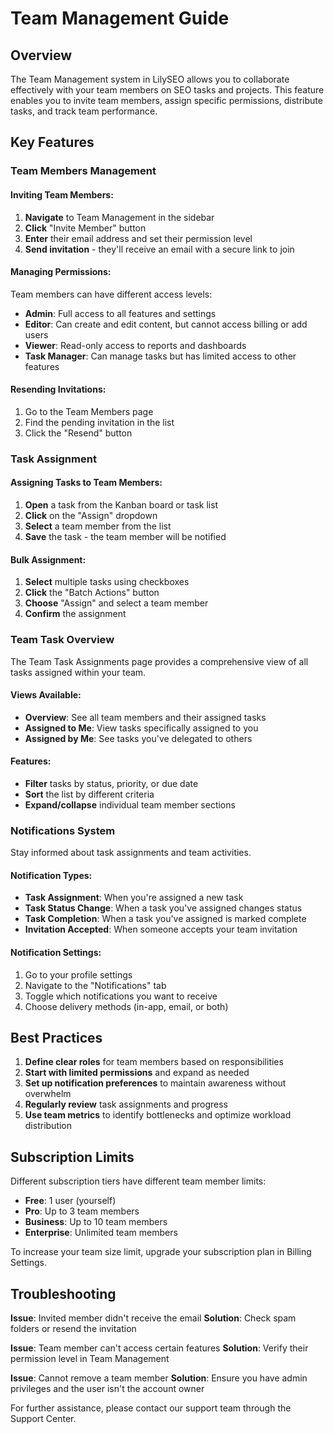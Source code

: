 # Team Management Guide

## Overview

The Team Management system in LilySEO allows you to collaborate effectively with your team members on SEO tasks and projects. This feature enables you to invite team members, assign specific permissions, distribute tasks, and track team performance.

## Key Features

### Team Members Management

#### Inviting Team Members:

1. **Navigate** to Team Management in the sidebar
2. **Click** "Invite Member" button
3. **Enter** their email address and set their permission level
4. **Send invitation** - they'll receive an email with a secure link to join

#### Managing Permissions:

Team members can have different access levels:

- **Admin**: Full access to all features and settings
- **Editor**: Can create and edit content, but cannot access billing or add users
- **Viewer**: Read-only access to reports and dashboards
- **Task Manager**: Can manage tasks but has limited access to other features

#### Resending Invitations:

1. Go to the Team Members page
2. Find the pending invitation in the list
3. Click the "Resend" button

### Task Assignment

#### Assigning Tasks to Team Members:

1. **Open** a task from the Kanban board or task list
2. **Click** on the "Assign" dropdown
3. **Select** a team member from the list
4. **Save** the task - the team member will be notified

#### Bulk Assignment:

1. **Select** multiple tasks using checkboxes
2. **Click** the "Batch Actions" button
3. **Choose** "Assign" and select a team member
4. **Confirm** the assignment

### Team Task Overview

The Team Task Assignments page provides a comprehensive view of all tasks assigned within your team.

#### Views Available:

- **Overview**: See all team members and their assigned tasks
- **Assigned to Me**: View tasks specifically assigned to you
- **Assigned by Me**: See tasks you've delegated to others

#### Features:

- **Filter** tasks by status, priority, or due date
- **Sort** the list by different criteria
- **Expand/collapse** individual team member sections

### Notifications System

Stay informed about task assignments and team activities.

#### Notification Types:

- **Task Assignment**: When you're assigned a new task
- **Task Status Change**: When a task you've assigned changes status
- **Task Completion**: When a task you've assigned is marked complete
- **Invitation Accepted**: When someone accepts your team invitation

#### Notification Settings:

1. Go to your profile settings
2. Navigate to the "Notifications" tab
3. Toggle which notifications you want to receive
4. Choose delivery methods (in-app, email, or both)

## Best Practices

1. **Define clear roles** for team members based on responsibilities
2. **Start with limited permissions** and expand as needed
3. **Set up notification preferences** to maintain awareness without overwhelm
4. **Regularly review** task assignments and progress
5. **Use team metrics** to identify bottlenecks and optimize workload distribution

## Subscription Limits

Different subscription tiers have different team member limits:

- **Free**: 1 user (yourself)
- **Pro**: Up to 3 team members
- **Business**: Up to 10 team members
- **Enterprise**: Unlimited team members

To increase your team size limit, upgrade your subscription plan in Billing Settings.

## Troubleshooting

**Issue**: Invited member didn't receive the email
**Solution**: Check spam folders or resend the invitation

**Issue**: Team member can't access certain features
**Solution**: Verify their permission level in Team Management

**Issue**: Cannot remove a team member
**Solution**: Ensure you have admin privileges and the user isn't the account owner

For further assistance, please contact our support team through the Support Center. 